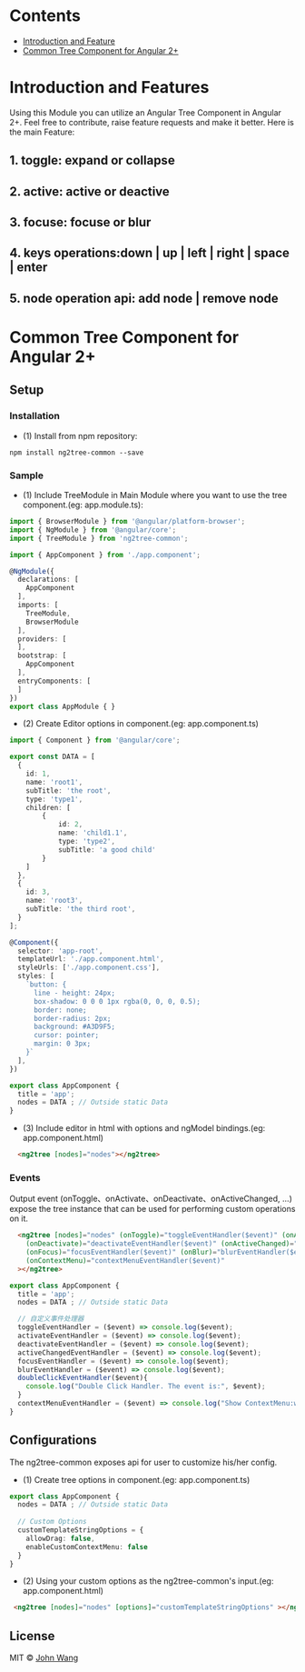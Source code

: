 # Contents
- [Introduction and Feature](#introduction-and-feature)
- [Common Tree Component for Angular 2+](#common-tree-component-for-angular-2+)

# Introduction and Features
Using this Module you can utilize an Angular Tree Component in Angular 2+.
Feel free to contribute, raise feature requests and make it better. Here is the main Feature:
## 1. toggle: expand or collapse
## 2. active: active or deactive
## 3. focuse: focuse or blur 
## 4. keys operations:down | up |  left | right | space | enter
## 5. node operation api: add node | remove node

# Common Tree Component for Angular 2+

## Setup

### Installation

- (1) Install from npm repository:
```
npm install ng2tree-common --save

 ```

### Sample
- (1) Include TreeModule in Main Module where you want to use the tree component.(eg: app.module.ts): 
```typescript
import { BrowserModule } from '@angular/platform-browser';
import { NgModule } from '@angular/core';
import { TreeModule } from 'ng2tree-common';

import { AppComponent } from './app.component';

@NgModule({
  declarations: [
    AppComponent
  ],
  imports: [
    TreeModule,
    BrowserModule
  ],
  providers: [
  ],
  bootstrap: [
    AppComponent
  ],
  entryComponents: [
  ]
})
export class AppModule { }
```

- (2) Create Editor options in component.(eg: app.component.ts)
```typescript
import { Component } from '@angular/core';

export const DATA = [
  {
    id: 1,
    name: 'root1',
    subTitle: 'the root',
    type: 'type1',
    children: [
        {
            id: 2,
            name: 'child1.1',
            type: 'type2',
            subTitle: 'a good child'
        }
    ]
  },
  {
    id: 3,
    name: 'root3',
    subTitle: 'the third root',
  }
];

@Component({
  selector: 'app-root',
  templateUrl: './app.component.html',
  styleUrls: ['./app.component.css'],
  styles: [
    `button: {
      line - height: 24px;
      box-shadow: 0 0 0 1px rgba(0, 0, 0, 0.5);
      border: none;
      border-radius: 2px;
      background: #A3D9F5;
      cursor: pointer;
      margin: 0 3px;
    }`
  ],
})

export class AppComponent {
  title = 'app';
  nodes = DATA ; // Outside static Data
}

```
- (3) Include editor in html with options and ngModel bindings.(eg: app.component.html)
```html
  <ng2tree [nodes]="nodes"></ng2tree>
```

### Events
Output event (onToggle、onActivate、onDeactivate、onActiveChanged, ...) expose the tree instance that can be used for performing custom operations on it. 
```html
  <ng2tree [nodes]="nodes" (onToggle)="toggleEventHandler($event)" (onActivate)="activateEventHandler($event)"
    (onDeactivate)="deactivateEventHandler($event)" (onActiveChanged)="activeChangedEventHandler($event)"
    (onFocus)="focusEventHandler($event)" (onBlur)="blurEventHandler($event)" (onDoubleClick)="doubleClickEventHandler($event)"
    (onContextMenu)="contextMenuEventHandler($event)"
  ></ng2tree>
```

```typescript
export class AppComponent {
  title = 'app';
  nodes = DATA ; // Outside static Data

  // 自定义事件处理器
  toggleEventHandler = ($event) => console.log($event);
  activateEventHandler = ($event) => console.log($event);
  deactivateEventHandler = ($event) => console.log($event);
  activeChangedEventHandler = ($event) => console.log($event);
  focusEventHandler = ($event) => console.log($event);
  blurEventHandler = ($event) => console.log($event);
  doubleClickEventHandler($event){
    console.log("Double Click Handler. The event is:", $event);
  }
  contextMenuEventHandler = ($event) => console.log("Show ContextMenu:with or without custom contex menu", $event);
}
```

## Configurations
The ng2tree-common exposes api for user to customize his/her config.
- (1) Create tree options in component.(eg: app.component.ts)
```typescript
export class AppComponent {
  nodes = DATA ; // Outside static Data
  
  // Custom Options
  customTemplateStringOptions = {
    allowDrag: false,
    enableCustomContextMenu: false
  }
}

```
- (2) Using your custom options as the ng2tree-common's input.(eg: app.component.html)
```html
 <ng2tree [nodes]="nodes" [options]="customTemplateStringOptions" ></ng2tree>
```

## License

MIT © [John Wang](https://github.com/courage007)

